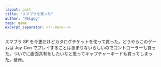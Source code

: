 ```yaml
---
layout: post
title: "スマブラを買った"
author: "@6Lgug"
tags: game
excerpt_separator: <!--more-->
---
```


スマブラ SP を今更だけどカタログチケットを使って買った。どうやらこのゲームは Joy-Con でプレイすることはあまりないらしいのでコントローラーも買った。ついでに画面共有をしたいなと思ってキャプチャーボードも買ってしまった。破産。

